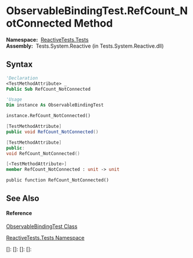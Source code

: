 # ObservableBindingTest.RefCount\_NotConnected Method

**Namespace:**  [ReactiveTests.Tests](ReactiveTests.Tests\ReactiveTests.Tests.md)  
**Assembly:**  Tests.System.Reactive (in Tests.System.Reactive.dll)

## Syntax

```vb
'Declaration
<TestMethodAttribute> _
Public Sub RefCount_NotConnected
```

```vb
'Usage
Dim instance As ObservableBindingTest

instance.RefCount_NotConnected()
```

```csharp
[TestMethodAttribute]
public void RefCount_NotConnected()
```

```c++
[TestMethodAttribute]
public:
void RefCount_NotConnected()
```

```fsharp
[<TestMethodAttribute>]
member RefCount_NotConnected : unit -> unit 
```

```jscript
public function RefCount_NotConnected()
```

## See Also

#### Reference

[ObservableBindingTest Class](ObservableBindingTest\ObservableBindingTest.md)

[ReactiveTests.Tests Namespace](ReactiveTests.Tests\ReactiveTests.Tests.md)

[]: 
[]: 
[]: 
[]: 